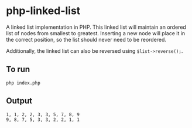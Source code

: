 # php-linked-list
A linked list implementation in PHP. This linked list will maintain an ordered list of nodes from smallest to greatest. Inserting a new node will place it in the correct position, so the list should never need to be reordered.

Additionally, the linked list can also be reversed using `$list->reverse();`.

## To run
```
php index.php
```

## Output
```
1, 1, 2, 2, 3, 3, 5, 7, 8, 9
9, 8, 7, 5, 3, 3, 2, 2, 1, 1
```
